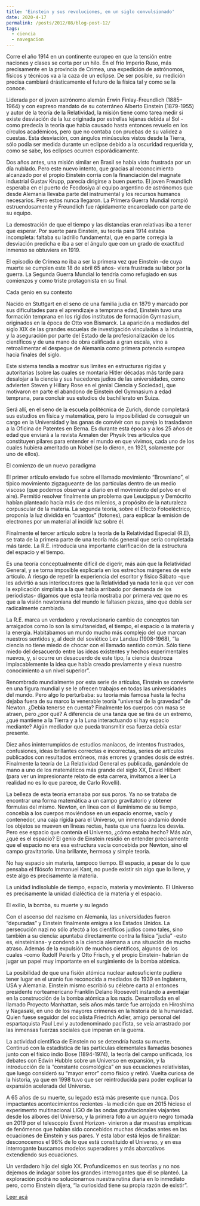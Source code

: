 ```yaml
---
title: 'Einstein y sus revoluciones, en un siglo convulsionado'
date: 2020-4-17
permalink: /posts/2012/08/blog-post-12/
tags:
  - ciencia
  - navegacion
---
```


Corre el año 1914 en un continente europeo en que la tensión entre naciones y clases se corta por un hilo. En el frío Imperio Ruso, más precisamente en la provincia de Crimea, una expedición de astrónomos, físicos y técnicos va a la caza de un eclipse. De ser posible, su medición precisa cambiará drásticamente el futuro de la física tal y como se la conoce.


Liderada por el joven astrónomo alemán Erwin Finlay-Freundlich (1885–1964) y con expreso mandato de su coterráneo Alberto Einstein (1879-1955) y autor de la teoría de la Relatividad, la misión tiene como tarea medir si existe desviación de la luz originada por estrellas lejanas debida al Sol -como predecía la teoría que había causado hasta entonces revuelo en los círculos académicos, pero que no contaba con pruebas de su validez a cuestas. Esta desviación, con ángulos minúsculos vistos desde la Tierra, sólo podía ser medida durante un eclipse debido a la oscuridad requerida y, como se sabe, los eclipses ocurren esporádicamente. 


Dos años antes, una misión similar en Brasil se había visto frustrada por un día nublado. Pero este nuevo intento, que gracias al reconocimiento alcanzado por el propio Einstein corría con la financiación del magnate industrial Gustav Krupp, parecía dirigirse a buen puerto. El joven Freundlich esperaba en el puerto de Feodosiya al equipo argentino de astrónomos que desde Alemania llevaba parte del instrumental y los recursos humanos necesarios. Pero estos nunca llegaron. La Primera Guerra Mundial rompió estruendosamente y Freundlich fue rápidamente encarcelado con parte de su equipo.


La demostración de que el tiempo y las distancias eran relativas iba a tener que esperar. Por suerte para Einstein, su teoría para 1914 estaba incompleta: faltaba su ladrillo fundamental, que en parte corregía la desviación predicha e iba a ser el ángulo que con un grado de exactitud inmenso se obtuviera en 1919.


El episodio de Crimea no iba a ser la primera vez que Einstein –de cuya muerte se cumplen este 18 de abril 65 años- viera frustrada su labor por la guerra. La Segunda Guerra Mundial lo tendría como refugiado en sus comienzos y como triste protagonista en su final.


Cada genio en su contexto


Nacido en Stuttgart en el seno de una familia judía en 1879 y marcado por sus dificultades para el aprendizaje a temprana edad, Einstein tuvo una formación temprana en los rígidos institutos de formación Gymnasium, originados en la época de Otto von Bismarck. La aparición a mediados del siglo XIX de las grandes escuelas de investigación vinculadas a la Industria, y la aseguración por parte del Estado de la profesionalización de los científicos y de una mano de obra calificada a gran escala, vino a retroalimentar el despegue de Alemania como primera potencia europea hacia finales del siglo.


Este sistema tendía a mostrar sus límites en estructuras rígidas y autoritarias (sobre las cuales se montaría Hitler décadas más tarde para desalojar a la ciencia y sus hacedores judíos de las universidades, como advierten Steven y Hillary Rose en el genial Ciencia y Sociedad), que motivaron en parte el abandono de Einstein del Gymnasium a edad temprana, para concluir sus estudios de bachillerato en Suiza.


Será allí, en el seno de la escuela politécnica de Zurich, donde completará sus estudios en física y matemática, pero la imposibilidad de conseguir un cargo en la Universidad y las ganas de convivir con su pareja lo trasladaron a la Oficina de Patentes en Berna. Es durante esta época y a los 25 años de edad que enviará a la revista Annalen der Physik tres artículos que constituyen pilares para entender el mundo en que vivimos, cada uno de los cuales hubiera ameritado un Nobel (se lo dieron, en 1921, solamente por uno de ellos). 


El comienzo de un nuevo paradigma


El primer artículo enviado fue sobre el llamado movimiento “Browniano”, el típico movimiento zigzagueante de las partículas dentro de un medio viscoso (que podemos observar a diario en el movimiento del polvo en el aire). Permitió resolver finalmente un problema que Leucippus y Demócrito habían planteado hacía más de dos milenios, a propósito de la naturaleza corpuscular de la materia. La segunda teoría, sobre el Efecto Fotoeléctrico, proponía la luz dividida en “cuantos” (fotones), para explicar la emisión de electrones por un material al incidir luz sobre él.


Finalmente el tercer artículo sobre la teoría de la Relatividad Especial (R.E), se trata de la primera parte de una teoría más general que sería completada más tarde. La R.E. introducía una importante clarificación de la estructura del espacio y el tiempo. 


Es una teoría conceptualmente difícil de digerir, más aún que la Relatividad General, y se torna imposible explicarla en los estrechos márgenes de este artículo. A riesgo de repetir la experiencia del escritor y físico Sábato -que les advirtió a sus interlocutores que la Relatividad ya nada tenía que ver con la explicación simplista a la que había arribado por demanda de los periodistas- digamos que esta teoría mostraba por primera vez que no es que a la visión newtoniana del mundo le faltasen piezas, sino que debía ser radicalmente cambiada. 


La R.E. marca un verdadero y revolucionario cambio de conceptos tan arraigados como lo son la simultaneidad, el tiempo, el espacio o la materia y la energía. Habitábamos un mundo mucho más complejo del que marcan nuestros sentidos y, al decir del soviético Lev Landau (1908-1968), “la ciencia no tiene miedo de chocar con el llamado sentido común. Sólo tiene miedo del desacuerdo entre las ideas existentes y hechos experimentales nuevos, y, si ocurre un desacuerdo de este tipo, la ciencia destroza implacablemente la idea que había creado previamente y eleva nuestro conocimiento a un nivel superior”.


Renombrado mundialmente por esta serie de artículos, Einstein se convierte en una figura mundial y se le ofrecen trabajos en todas las universidades del mundo. Pero algo lo perturbaba: su teoría más famosa hasta la fecha dejaba fuera de su marco la venerable teoría “universal de la gravedad” de Newton. ¿Debía tenerse en cuenta? Finalmente los cuerpos con masa se atraen, pero ¿por qué? A diferencia de una tanza que se tira de un extremo, ¿qué mantiene a la Tierra y a la Luna interactuando si hay espacio mediante? Algún mediador que pueda transmitir esa fuerza debía estar presente.


Diez años ininterrumpidos de estudios maníacos, de intentos frustrados, confusiones, ideas brillantes correctas e incorrectas, series de artículos publicados con resultados erróneos, más errores y grandes dosis de estrés. Finalmente la teoría de La Relatividad General es publicada, ganándole de mano a uno de los matemáticos más grande del siglo XX, David Hilbert (para ver un impresionante relato de esta carrera, invitamos a leer La realidad no es lo que parece, de Carlo Rovelli). 


La belleza de esta teoría emanaba por sus poros. Ya no se trataba de encontrar una forma matemática a un campo gravitatorio y obtener fórmulas del mismo. Newton, en línea con el iluminismo de su tiempo, concebía a los cuerpos moviéndose en un espacio enorme, vacío y contenedor, una caja rígida para el Universo, un inmenso andamio donde los objetos se mueven en líneas rectas, hasta que una fuerza los desvía. Pero ese espacio que contenía el Universo, ¿cómo estaba hecho? Más aún, ¿qué es el espacio? El genio de Einstein residió en entender precisamente que el espacio no era esa estructura vacía concebida por Newton, sino el campo gravitatorio. Una brillante, hermosa y simple teoría. 


No hay espacio sin materia, tampoco tiempo. El espacio, a pesar de lo que pensaba el filósofo Immanuel Kant, no puede existir sin algo que lo llene, y este algo es precisamente la materia.


La unidad indisoluble de tiempo, espacio, materia y movimiento. El Universo es precisamente la unidad dialéctica de la materia y el espacio. 


El exilio, la bomba, su muerte y su legado


Con el ascenso del nazismo en Alemania, las universidades fueron “depuradas” y Einstein finalmente emigra a los Estados Unidos. La persecución nazi no sólo afectó a los científicos judios como tales, sino también a su ciencia: apuntaba directamente contra la física “judía” -esto es, einsteiniana- y condenó a la ciencia alemana a una situación de mucho atraso. Además de la expulsión de muchos científicos, algunos de los cuales -como Rudolf Peierls y Otto Frisch, y el propio Einstein- habrían de jugar un papel muy importante en el surgimiento de la bomba atómica. 


La posibilidad de que una fisión atómica nuclear autosuficiente pudiera tener lugar en el uranio fue reconocida a mediados de 1939 en Inglaterra, USA y Alemania. Einstein mismo escribió su célebre carta al entonces presidente norteamericano Franklin Delano Roosevelt instando a aventajar en la construcción de la bomba atómica a los nazis. Desarrollada en el llamado Proyecto Manhattan, seis años más tarde fue arrojada en Hiroshima y Nagasaki, en uno de los mayores crímenes en la historia de la humanidad. Quien fuese seguidor del socialista Friedrich Adler, amigo personal del espartaquista Paul Levi y autodenominado pacifista, se veía arrastrado por las inmensas fuerzas sociales que imperan en la guerra. 


La actividad científica de Einstein no se detendría hasta su muerte. Continuó con la estadística de las partículas elementales llamadas bosones junto con el físico indio Bose (1894-1974), la teoría del campo unificada, los debates con Edwin Hubble sobre un Universo en expansión, y la introducción de la “constante cosmológica” en sus ecuaciones relativistas, que luego consideró su “mayor error” como físico y retiró. Vuelta curiosa de la historia, ya que en 1998 tuvo que ser reintroducida para poder explicar la expansión acelerada del Universo. 


A 65 años de su muerte, su legado está más presente que nunca. Dos impactantes acontecimientos recientes -la medición que en 2015 hiciese el experimento multinacional LIGO de las ondas gravitacionales viajantes desde los albores del Universo, y la primera foto a un agujero negro tomada en 2019 por el telescopio Event Horizon- vinieron a dar muestras empíricas de fenómenos que habían sido concebidos muchas décadas antes en las ecuaciones de Einstein y sus pares. Y esta labor está lejos de finalizar: desconocemos el 96% de lo que está constituido el Universo, y en esa interrogante buscamos modelos superadores y más abarcativos extendiendo sus ecuaciones. 


Un verdadero hijo del siglo XX. Profundicemos en sus teorías y no nos dejemos de indagar sobre los grandes interrogantes que él se planteó. La exploración podrá no solucionarnos nuestra rutina diaria en lo inmediato pero, como Einstein dijera, “la curiosidad tiene su propia razón de existir”.

[Leer acá](https://prensaobrera.com/cultura/einstein-y-sus-revoluciones-en-un-siglo-convulsionado)
